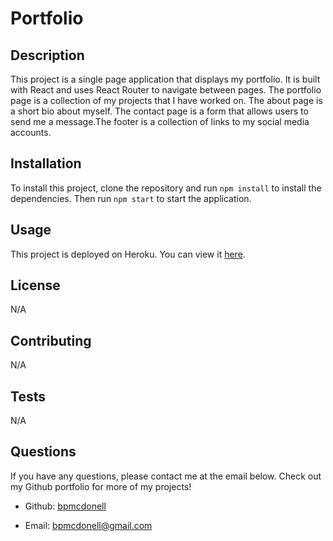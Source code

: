 # Portfolio

## Description
This project is a single page application that displays my portfolio. It is built with React and uses React Router to navigate between pages. The portfolio page is a collection of my projects that I have worked on. The about page is a short bio about myself. The contact page is a form that allows users to send me a message.The footer is a collection of links to my social media accounts.

## Installation
To install this project, clone the repository and run `npm install` to install the dependencies. Then run `npm start` to start the application.

## Usage
This project is deployed on Heroku. You can view it [here]().

## License
N/A

## Contributing
N/A

## Tests
N/A

## Questions
If you have any questions, please contact me at the email below. Check out my Github portfolio for more of my projects!

- Github: [bpmcdonell](https://github.com/bpmcdonell/)

- Email: [bpmcdonell@gmail.com](bpmcdonell@gmail.com)